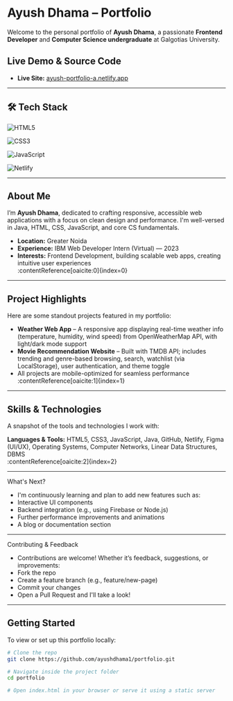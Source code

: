 # Ayush Dhama – Portfolio

Welcome to the personal portfolio of **Ayush Dhama**, a passionate **Frontend Developer** and **Computer Science undergraduate** at Galgotias University.

##  Live Demo & Source Code

-  **Live Site:** [ayush-portfolio-a.netlify.app](https://ayush-portfolio-a.netlify.app/)

---

## 🛠️ Tech Stack  

![HTML5](https://img.shields.io/badge/HTML5-orange?logo=html5&logoColor=white)

![CSS3](https://img.shields.io/badge/CSS3-blue?logo=css3&logoColor=white)

![JavaScript](https://img.shields.io/badge/JavaScript-yellow?logo=javascript&logoColor=black)

![Netlify](https://img.shields.io/badge/Netlify-black?logo=netlify&logoColor=00C7B7)

---

##  About Me

I’m **Ayush Dhama**, dedicated to crafting responsive, accessible web applications with a focus on clean design and performance. I'm well-versed in Java, HTML, CSS, JavaScript, and core CS fundamentals.  
- **Location:** Greater Noida  
- **Experience:** IBM Web Developer Intern (Virtual) — 2023  
- **Interests:** Frontend Development, building scalable web apps, creating intuitive user experiences  
:contentReference[oaicite:0]{index=0}

---

##  Project Highlights

Here are some standout projects featured in my portfolio:  

- **Weather Web App** – A responsive app displaying real-time weather info (temperature, humidity, wind speed) from OpenWeatherMap API, with light/dark mode support  
- **Movie Recommendation Website** – Built with TMDB API; includes trending and genre-based browsing, search, watchlist (via LocalStorage), user authentication, and theme toggle  
- All projects are mobile-optimized for seamless performance  
:contentReference[oaicite:1]{index=1}

---

##  Skills & Technologies

A snapshot of the tools and technologies I work with:

**Languages & Tools:** HTML5, CSS3, JavaScript, Java, GitHub, Netlify, Figma (UI/UX), Operating Systems, Computer Networks, Linear Data Structures, DBMS  
:contentReference[oaicite:2]{index=2}

---

What's Next?

- I'm continuously learning and plan to add new features such as:
- Interactive UI components
- Backend integration (e.g., using Firebase or Node.js)
- Further performance improvements and animations
- A blog or documentation section

---

Contributing & Feedback

- Contributions are welcome! Whether it’s feedback, suggestions, or improvements:
- Fork the repo
- Create a feature branch (e.g., feature/new-page)
- Commit your changes
- Open a Pull Request and I'll take a look!

---

##  Getting Started

To view or set up this portfolio locally:

```bash
# Clone the repo
git clone https://github.com/ayushdhama1/portfolio.git

# Navigate inside the project folder
cd portfolio

# Open index.html in your browser or serve it using a static server
